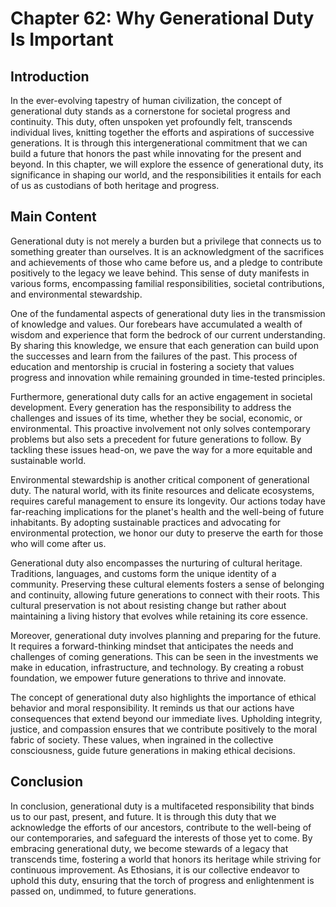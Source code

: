 # Chapter 62: Why Generational Duty Is Important

## Introduction

In the ever-evolving tapestry of human civilization, the concept of generational duty stands as a cornerstone for societal progress and continuity. This duty, often unspoken yet profoundly felt, transcends individual lives, knitting together the efforts and aspirations of successive generations. It is through this intergenerational commitment that we can build a future that honors the past while innovating for the present and beyond. In this chapter, we will explore the essence of generational duty, its significance in shaping our world, and the responsibilities it entails for each of us as custodians of both heritage and progress.

## Main Content

Generational duty is not merely a burden but a privilege that connects us to something greater than ourselves. It is an acknowledgment of the sacrifices and achievements of those who came before us, and a pledge to contribute positively to the legacy we leave behind. This sense of duty manifests in various forms, encompassing familial responsibilities, societal contributions, and environmental stewardship.

One of the fundamental aspects of generational duty lies in the transmission of knowledge and values. Our forebears have accumulated a wealth of wisdom and experience that form the bedrock of our current understanding. By sharing this knowledge, we ensure that each generation can build upon the successes and learn from the failures of the past. This process of education and mentorship is crucial in fostering a society that values progress and innovation while remaining grounded in time-tested principles.

Furthermore, generational duty calls for an active engagement in societal development. Every generation has the responsibility to address the challenges and issues of its time, whether they be social, economic, or environmental. This proactive involvement not only solves contemporary problems but also sets a precedent for future generations to follow. By tackling these issues head-on, we pave the way for a more equitable and sustainable world.

Environmental stewardship is another critical component of generational duty. The natural world, with its finite resources and delicate ecosystems, requires careful management to ensure its longevity. Our actions today have far-reaching implications for the planet's health and the well-being of future inhabitants. By adopting sustainable practices and advocating for environmental protection, we honor our duty to preserve the earth for those who will come after us.

Generational duty also encompasses the nurturing of cultural heritage. Traditions, languages, and customs form the unique identity of a community. Preserving these cultural elements fosters a sense of belonging and continuity, allowing future generations to connect with their roots. This cultural preservation is not about resisting change but rather about maintaining a living history that evolves while retaining its core essence.

Moreover, generational duty involves planning and preparing for the future. It requires a forward-thinking mindset that anticipates the needs and challenges of coming generations. This can be seen in the investments we make in education, infrastructure, and technology. By creating a robust foundation, we empower future generations to thrive and innovate.

The concept of generational duty also highlights the importance of ethical behavior and moral responsibility. It reminds us that our actions have consequences that extend beyond our immediate lives. Upholding integrity, justice, and compassion ensures that we contribute positively to the moral fabric of society. These values, when ingrained in the collective consciousness, guide future generations in making ethical decisions.

## Conclusion

In conclusion, generational duty is a multifaceted responsibility that binds us to our past, present, and future. It is through this duty that we acknowledge the efforts of our ancestors, contribute to the well-being of our contemporaries, and safeguard the interests of those yet to come. By embracing generational duty, we become stewards of a legacy that transcends time, fostering a world that honors its heritage while striving for continuous improvement. As Ethosians, it is our collective endeavor to uphold this duty, ensuring that the torch of progress and enlightenment is passed on, undimmed, to future generations.